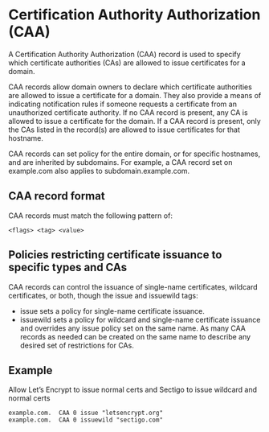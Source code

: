 # Certification Authority Authorization (CAA)
A Certification Authority Authorization (CAA) record is used to specify which certificate authorities (CAs) are allowed to issue certificates for a domain.

CAA records allow domain owners to declare which certificate authorities are allowed to issue a certificate for a domain. They also provide a means of indicating notification rules if someone requests a certificate from an unauthorized certificate authority. If no CAA record is present, any CA is allowed to issue a certificate for the domain. If a CAA record is present, only the CAs listed in the record(s) are allowed to issue certificates for that hostname.

CAA records can set policy for the entire domain, or for specific hostnames, and are inherited by subdomains. For example, a CAA record set on example.com also applies to subdomain.example.com.

## CAA record format
CAA records must match the following pattern of:
```
<flags> <tag> <value>
```


## Policies restricting certificate issuance to specific types and CAs
CAA records can control the issuance of single-name certificates, wildcard certificates, or both, though the issue and issuewild tags:

- issue sets a policy for single-name certificate issuance.
- issuewild sets a policy for wildcard and single-name certificate issuance and overrides any issue policy set on the same name.
As many CAA records as needed can be created on the same name to describe any desired set of restrictions for CAs.

## Example
Allow Let’s Encrypt to issue normal certs and Sectigo to issue wildcard and normal certs
```
example.com.  CAA 0 issue "letsencrypt.org"
example.com.  CAA 0 issuewild "sectigo.com"
```
